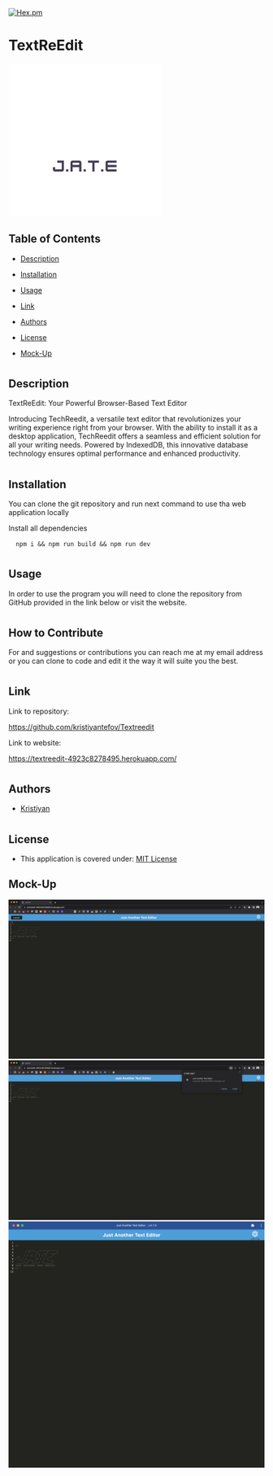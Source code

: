 [![Hex.pm](https://img.shields.io/badge/license%20-mit-blue?style=for-the-badge&logo=appveyor)](https://choosealicense.com/licenses/mit)
# TextReEdit

<img
  src="./client/src/images/logo.png"
  alt="Alt text"
  title="MyLittleWebSHop"
  style="display: inline-block; margin: 0 auto; max-height: 300px">


## Table of Contents

* [Description](#description)

* [Installation](#installation)
* [Usage](#usage)
* [Link](#link)
* [Authors](#authors)
* [License](#license)
* [Mock-Up](#mock-up)
#

## Description

TextReEdit: Your Powerful Browser-Based Text Editor

Introducing TechReedit, a versatile text editor that revolutionizes your writing experience right from your browser. With the ability to install it as a desktop application, TechReedit offers a seamless and efficient solution for all your writing needs. Powered by IndexedDB, this innovative database technology ensures optimal performance and enhanced productivity.


#
## Installation

You can clone the git repository and run next command to use tha web application locally

Install all dependencies

```
  npm i && npm run build && npm run dev   
```

#
## Usage
In order to use the program you will need to clone the repository from GitHub provided in the link below or visit the website.

#
## How to Contribute
For and suggestions or contributions you can reach me at my email address or you can clone to code and edit it the way it will suite you the best.
#


## Link
Link to repository:

https://github.com/kristiyantefov/Textreedit

Link to website:


https://textreedit-4923c8278495.herokuapp.com/
#
## Authors

- [Kristiyan](https://github.com/kristiyantefov)

#
## License

- This application is covered under: [MIT License](https://choosealicense.com/licenses/mit)

## Mock-Up

<img
  src="./client/src/images/Screenshot 2023-06-19 at 15.57.02.png"
  alt="Alt text"
  title="MyLittleWebSHop"
  style="display: inline-block; margin: 0 auto; max-width:">
  <img
  src="./client/src/images/Screenshot 2023-06-19 at 15.57.16.png"
  alt="Alt text"
  title="MyLittleWebSHop"
  style="display: inline-block; margin: 0 auto; max-width:">
  <img
  src="./client/src/images/Screenshot 2023-06-19 at 15.57.26.png"
  alt="Alt text"
  title="MyLittleWebSHop"
  style="display: inline-block; margin: 0 auto; max-width:">
